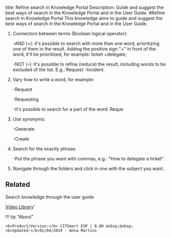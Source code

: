 title: Refine search in Knowledge Portal
Description: Guide and suggest the best ways of search in the Knowledge Portal and in the User Guide. 
#Refine search in Knowledge Portal
This knowledge aims to guide and suggest the best ways of search in the Knowledge Portal and in the User Guide.

1.  Connectors between terms (Boolean logical operator):

    -AND (+): it's possible to search with more than one word, prioritizing one
    of them in the result. Adding the positive sign "+" in front of the word,
    it'll be prioritized, for example: ticket +delegate;

    -NOT (-): it's possible to refine (reduce) the result, including words to be
    excluded of the list. E.g.: Request -Incident.

1.  Vary how to write a word, for example:

    -Request

    -Requesting

    -It's possible to search for a part of the word: Reque

1.  Use synonyms:

    -Generate

    -Create

1.  Search for the exactly phrase:

    -Put the phrase you want with commas, e.g.: "How to delegate a ticket"

1.  Navigate through the folders and click in one with the subject you want.

Related
-------

Search knowledge through the user guide


<i class='fa fa-youtube-play  fa-2x' style='color:#97ce17;vertical-align: middle;'> </i> [Video Library](https://www.youtube.com/playlist?list=PLB5qK2uzf2RMDKjZH8augISpB17EQqrrc)'

!!! tip "About"

    <b>Product/Version:</b> CITSmart ESP | 8.00 &nbsp;&nbsp;
    <b>Updated:</b>01/04/2019 - Anna Martins

